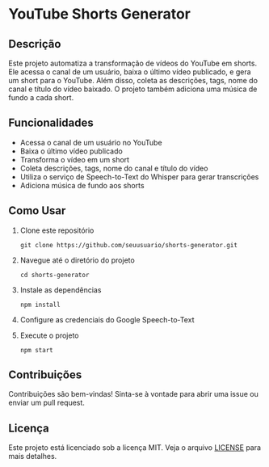 
# YouTube Shorts Generator

## Descrição

Este projeto automatiza a transformação de vídeos do YouTube em shorts. Ele acessa o canal de um usuário, baixa o último vídeo publicado, e gera um short para o YouTube. Além disso, coleta as descrições, tags, nome do canal e título do vídeo baixado. O projeto também adiciona uma música de fundo a cada short.

## Funcionalidades

- Acessa o canal de um usuário no YouTube
- Baixa o último vídeo publicado
- Transforma o vídeo em um short
- Coleta descrições, tags, nome do canal e título do vídeo
- Utiliza o serviço de Speech-to-Text do Whisper para gerar transcrições
- Adiciona música de fundo aos shorts

## Como Usar

1. Clone este repositório
    ```
    git clone https://github.com/seuusuario/shorts-generator.git
    ```

2. Navegue até o diretório do projeto
    ```
    cd shorts-generator
    ```

3. Instale as dependências
    ```
    npm install
    ```

4. Configure as credenciais do Google Speech-to-Text

5. Execute o projeto
    ```
    npm start
    ```

## Contribuições

Contribuições são bem-vindas! Sinta-se à vontade para abrir uma issue ou enviar um pull request.

## Licença

Este projeto está licenciado sob a licença MIT. Veja o arquivo [LICENSE](LICENSE) para mais detalhes.
